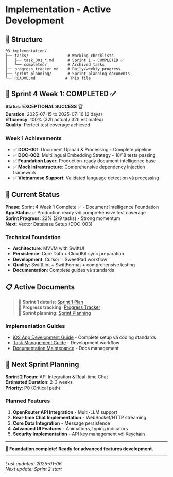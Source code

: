 # Implementation - Active Development

## 📁 **Structure**
```
03_implementation/
├── tasks/                 # Working checklists
│   ├── task_001_*.md      # Sprint 1 - COMPLETED ✅
│   └── completed/         # Archived tasks
├── progress_tracker.md    # Daily/weekly progress
├── sprint_planning/       # Sprint planning documents
└── README.md             # This file
```

## 🎯 **Sprint 4 Week 1: COMPLETED** ✅

**Status**: **EXCEPTIONAL SUCCESS** 🏆  
**Duration**: 2025-07-15 to 2025-07-16 (2 days)  
**Efficiency**: 100% (32h actual / 32h estimated)  
**Quality**: Perfect test coverage achieved  

### **Week 1 Achievements**
- ✅ **DOC-001**: Document Upload & Processing - Complete pipeline
- ✅ **DOC-002**: Multilingual Embedding Strategy - 18/18 tests passing
- ✅ **Foundation Layer**: Production-ready document intelligence base
- ✅ **Mock Infrastructure**: Comprehensive dependency injection framework
- ✅ **Vietnamese Support**: Validated language detection và processing

## 🚀 **Current Status**

**Phase**: Sprint 4 Week 1 Complete ✅ - Document Intelligence Foundation  
**App Status**: ✅ Production ready với comprehensive test coverage  
**Sprint Progress**: 22% (2/9 tasks) - Strong momentum  
**Next**: Vector Database Setup (DOC-003)  

### **Technical Foundation**
- **Architecture**: MVVM with SwiftUI
- **Persistence**: Core Data + CloudKit sync preparation
- **Development**: Cursor + SweetPad workflow
- **Quality**: SwiftLint + SwiftFormat + comprehensive testing
- **Documentation**: Complete guides và standards

## 📋 **Active Documents**

> 📖 **Sprint 1 details**: [Sprint 1 Plan](sprint_planning/sprint_01_plan.md)  
> 📖 **Progress tracking**: [Progress Tracker](progress_tracker.md)  
> 📖 **Sprint planning**: [Sprint Planning](sprint_planning/)

### **Implementation Guides**
- [iOS App Development Guide](../00_guides/ios_app_development_guide.md) - Complete setup và coding standards
- [Task Management Guide](../00_guides/task_management_guide.md) - Development workflow
- [Documentation Maintenance](../00_guides/documentation_maintenance_guide.md) - Docs management

## 🔄 **Next Sprint Planning**

**Sprint 2 Focus**: API Integration & Real-time Chat  
**Estimated Duration**: 2-3 weeks  
**Priority**: P0 (Critical path)  

### **Planned Features**
1. **OpenRouter API Integration** - Multi-LLM support
2. **Real-time Chat Implementation** - WebSocket/HTTP streaming
3. **Core Data Integration** - Message persistence
4. **Advanced UI Features** - Animations, typing indicators
5. **Security Implementation** - API key management với Keychain

---

**🎉 Foundation complete! Ready for advanced features development.**

---
*Last updated: 2025-01-06*  
*Next update: Sprint 2 start* 